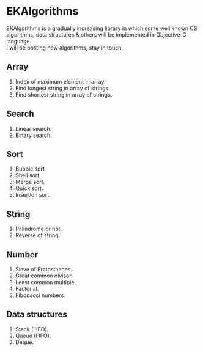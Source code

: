 EKAlgorithms
============

EKAlgorithms is a gradually increasing library in which some well known CS algorithms, data structures & others will be implemented in Objective-C language.  
I will be posting new algorithms, stay in touch.

Array
----- 
1. Index of maximum element in array. 
2. Find longest string in array of strings. 
3. Find shortest string in array of strings.

Search
------ 
1. Linear search.
2. Binary search.

Sort
----
1. Bubble sort.
2. Shell sort.
3. Merge sort.  
4. Quick sort.  
5. Insertion sort.

String
------
1. Palindrome or not.
2. Reverse of string.

Number
-------
1. Sieve of Eratosthenes.
2. Great common divisor.
3. Least common multiple.
4. Factorial.
5. Fibonacci numbers.

Data structures
---------------
1. Stack (LIFO).
2. Queue (FIFO).
3. Deque.
